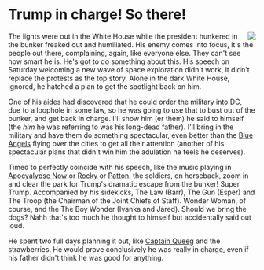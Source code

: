 # Trump in charge! So there!
<img src="http://scripting.com/images/2020/06/02/patton.png" border="0" align="right">The lights were out in the White House while the president hunkered in the bunker freaked out and humiliated. His enemy comes into focus, it's the people out there, complaining, again, like everyone else. They can't see how smart he is. He's got to do something about this. His speech on Saturday welcoming a new wave of space exploration didn't work, it didn't replace the protests as the top story. Alone in the dark White House, ignored, he hatched a plan to get the spotlight back on him.

One of his aides had discovered that he could order the military into DC, due to a loophole in some law, so he was going to use that to bust out of the bunker, and get back in charge. I'll show him (er them) he said to himself (the <i>him</i> he was referring to was his long-dead father). I'll bring in the military and have them do something spectacular, even better than the <a href="https://www.cnn.com/2020/05/01/us/blue-angels-thunderbirds-trnd/index.html">Blue Angels</a> flying over the cities to get all their attention (another of his spectacular plans that didn't win him the adulation he feels he deserves). 

Timed to perfectly coincide with his speech, like the music playing in <a href="https://www.youtube.com/watch?v=30QzJKCUekQ">Apocyalypse Now</a> or <a href="https://www.youtube.com/watch?v=pByJkuv0q3Y">Rocky</a> or <a href="https://www.youtube.com/watch?v=cg6MqWYyts0">Patton</a>, the soldiers, on horseback, zoom in and clear the park for Trump's dramatic escape from the bunker! Super Trump. Accompanied by his sidekicks, The Law (Barr), The Gun (Esper) and The Troop (the Chairman of the Joint Chiefs of Staff). Wonder Woman, of course, and the The Boy Wonder (Ivanka and Jared). Should we bring the dogs? Nahh that's too much he thought to himself but accidentally said out loud.

He spent two full days planning it out, like <a href="https://www.youtube.com/watch?v=ZlV3oQ3pLA0">Captain Queeg</a> and the strawberries. He would prove conclusively he was really in charge, even if his father didn't think he was good for anything. 


